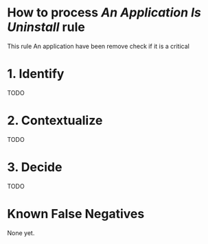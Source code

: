 # How to process *An Application Is Uninstall* rule
This rule An application have been remove check if it is a critical

# 1. Identify
TODO

# 2. Contextualize
TODO

# 3. Decide
TODO

# Known False Negatives
None yet.
